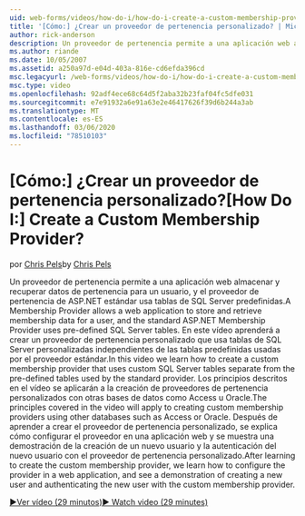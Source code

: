 ```yaml
---
uid: web-forms/videos/how-do-i/how-do-i-create-a-custom-membership-provider
title: '[Cómo:] ¿Crear un proveedor de pertenencia personalizado? | Microsoft Docs'
author: rick-anderson
description: Un proveedor de pertenencia permite a una aplicación web almacenar y recuperar datos de pertenencia para un usuario, y el proveedor de pertenencia de ASP.NET estándar usa predefinir...
ms.author: riande
ms.date: 10/05/2007
ms.assetid: a250a97d-e04d-403a-816e-cd6efda396cd
msc.legacyurl: /web-forms/videos/how-do-i/how-do-i-create-a-custom-membership-provider
msc.type: video
ms.openlocfilehash: 92adf4ece68c64d5f2aba32b23faf04fc5dfe031
ms.sourcegitcommit: e7e91932a6e91a63e2e46417626f39d6b244a3ab
ms.translationtype: MT
ms.contentlocale: es-ES
ms.lasthandoff: 03/06/2020
ms.locfileid: "78510103"
---
```

# <a name="how-do-i-create-a-custom-membership-provider"></a><span data-ttu-id="eb4dd-104">[Cómo:] ¿Crear un proveedor de pertenencia personalizado?</span><span class="sxs-lookup"><span data-stu-id="eb4dd-104">[How Do I:] Create a Custom Membership Provider?</span></span>

<span data-ttu-id="eb4dd-105">por [Chris Pels](https://twitter.com/chrispels)</span><span class="sxs-lookup"><span data-stu-id="eb4dd-105">by [Chris Pels](https://twitter.com/chrispels)</span></span>

<span data-ttu-id="eb4dd-106">Un proveedor de pertenencia permite a una aplicación web almacenar y recuperar datos de pertenencia para un usuario, y el proveedor de pertenencia de ASP.NET estándar usa tablas de SQL Server predefinidas.</span><span class="sxs-lookup"><span data-stu-id="eb4dd-106">A Membership Provider allows a web application to store and retrieve membership data for a user, and the standard ASP.NET Membership Provider uses pre-defined SQL Server tables.</span></span> <span data-ttu-id="eb4dd-107">En este vídeo aprenderá a crear un proveedor de pertenencia personalizado que usa tablas de SQL Server personalizadas independientes de las tablas predefinidas usadas por el proveedor estándar.</span><span class="sxs-lookup"><span data-stu-id="eb4dd-107">In this video we learn how to create a custom membership provider that uses custom SQL Server tables separate from the pre-defined tables used by the standard provider.</span></span> <span data-ttu-id="eb4dd-108">Los principios descritos en el vídeo se aplicarán a la creación de proveedores de pertenencia personalizados con otras bases de datos como Access u Oracle.</span><span class="sxs-lookup"><span data-stu-id="eb4dd-108">The principles covered in the video will apply to creating custom membership providers using other databases such as Access or Oracle.</span></span> <span data-ttu-id="eb4dd-109">Después de aprender a crear el proveedor de pertenencia personalizado, se explica cómo configurar el proveedor en una aplicación web y se muestra una demostración de la creación de un nuevo usuario y la autenticación del nuevo usuario con el proveedor de pertenencia personalizado.</span><span class="sxs-lookup"><span data-stu-id="eb4dd-109">After learning to create the custom membership provider, we learn how to configure the provider in a web application, and see a demonstration of creating a new user and authenticating the new user with the custom membership provider.</span></span>

[<span data-ttu-id="eb4dd-110">&#9654;Ver vídeo (29 minutos)</span><span class="sxs-lookup"><span data-stu-id="eb4dd-110">&#9654; Watch video (29 minutes)</span></span>](https://channel9.msdn.com/Blogs/ASP-NET-Site-Videos/how-do-i-create-a-custom-membership-provider)

